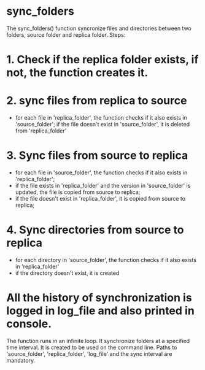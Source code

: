 # sync_folders

The sync_folders() function syncronize files and directories between two folders, source folder and replica folder. 
Steps:
# 1. Check if the replica folder exists, if not, the function creates it.
# 2. sync files from replica to source
   - for each file in 'replica_folder', the function checks if it also exists in 'source_folder'; if the file doesn't exist in 'source_folder', it is deleted from 'replica_folder'
# 3. Sync files from source to replica
   - for each file in 'source_folder', the function checks if it also exists in 'replica_folder';
   - if the file exists in 'replica_folder' and the version in 'source_folder' is updated, the file is copied from source to replica;
   - if the file doesn't exist in 'replica_folder', it is copied from source to replica;
# 4. Sync directories from source to replica
   - for each directory in 'source_folder', the function checks if it also exists in 'replica_folder'
   - if the directory doesn't exist, it is created

# All the history of synchronization is logged in log_file and also printed in console.

The function runs in an infinite loop. It synchronize folders at a specified time interval.
It is created to be used on the command line. Paths to 'source_folder', 'replica_folder', 'log_file' and the sync interval are mandatory.
